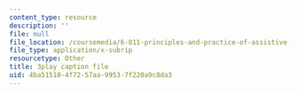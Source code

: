 ```yaml
---
content_type: resource
description: ''
file: null
file_location: /coursemedia/6-811-principles-and-practice-of-assistive-technology-fall-2014/4ba515104f7257aa99537f220a9c8da3_x18bMLW4eO4.vtt
file_type: application/x-subrip
resourcetype: Other
title: 3play caption file
uid: 4ba51510-4f72-57aa-9953-7f220a9c8da3
---
```

